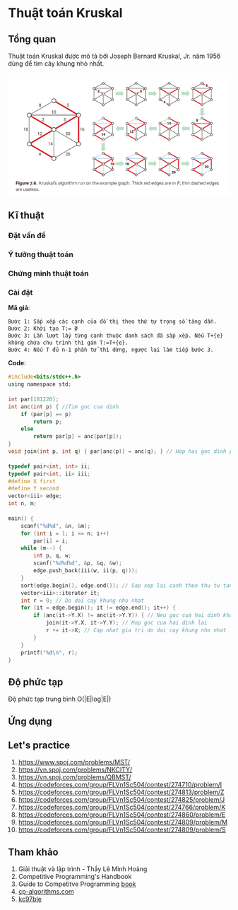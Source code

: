 # Thuật toán Kruskal

## Tổng quan

Thuật toán Kruskal được mô tả bởi Joseph Bernard Kruskal, Jr. năm 1956 dùng để tìm cây khung nhỏ nhất. 

<p align = "center"><img src = "https://github.com/hieptran1812/Algorithm-for-ITPTIT/blob/master/image/kruskal.PNG"></p>

## Kĩ thuật

### Đặt vấn đề



### Ý tưởng thuật toán


### Chứng minh thuật toán

### Cài đặt

**Mã giả**:

```
Bước 1: Sắp xếp các cạnh của đồ thị theo thứ tự trọng số tăng dần.
Bước 2: Khởi tạo T:= Ø
Bước 3: Lần lượt lấy từng cạnh thuộc danh sách đã sắp xếp. Nếu T+{e} không chứa chu trình thì gán T:=T+{e}.
Bước 4: Nếu T đủ n-1 phần tử thì dừng, ngược lại làm tiếp bước 3.
```

**Code**:

```C
#include<bits/stdc++.h>
using namespace std;

int par[181220];
int anc(int p) { //Tim goc cua dinh
    if (par[p] == p)
        return p;
    else
        return par[p] = anc(par[p]);
}
void join(int p, int q) { par[anc(p)] = anc(q); } // Hop hai goc dinh p và dinh q

typedef pair<int, int> ii;
typedef pair<int, ii> iii;
#define X first
#define Y second
vector<iii> edge;
int n, m;

main() {
    scanf("%d%d", &n, &m);
    for (int i = 1; i <= n; i++)
        par[i] = i;
    while (m--) {
        int p, q, w;
        scanf("%d%d%d", &p, &q, &w);
        edge.push_back(iii(w, ii(p, q)));
    }
    sort(edge.begin(), edge.end()); // Sap xep lai canh theo thu tu tang dan
    vector<iii>::iterator it;
    int r = 0; // Do dai cay khung nho nhat
    for (it = edge.begin(); it != edge.end(); it++) {
        if (anc(it->Y.X) != anc(it->Y.Y)) { // Neu goc cua hai dinh khac nhau
            join(it->Y.X, it->Y.Y); // Hop goc cua hai dinh lai
            r += it->X; // Cap nhat gia tri do dai cay khung nho nhat
        }
    }
    printf("%d\n", r);
}
```

## Độ phức tạp

Độ phức tạp trung bình O(|E|log|E|)

## Ứng dụng



## Let's practice

1. https://www.spoj.com/problems/MST/
2. https://vn.spoj.com/problems/NKCITY/
3. https://vn.spoj.com/problems/QBMST/
4. https://codeforces.com/group/FLVn1Sc504/contest/274710/problem/I
5. https://codeforces.com/group/FLVn1Sc504/contest/274813/problem/Z
6. https://codeforces.com/group/FLVn1Sc504/contest/274825/problem/J
7. https://codeforces.com/group/FLVn1Sc504/contest/274766/problem/K
8. https://codeforces.com/group/FLVn1Sc504/contest/274860/problem/E
9. https://codeforces.com/group/FLVn1Sc504/contest/274809/problem/M
10. https://codeforces.com/group/FLVn1Sc504/contest/274809/problem/S

## Tham khảo
1. Giải thuật và lập trình - Thầy Lê Minh Hoàng
2. Competitive Programming's Handbook
3. Guide to Competitve Programming [book](https://www.amazon.com/Guide-Competitive-Programming-Algorithms-Undergraduate/dp/3319725467)
4. [cp-algorithms.com](https://cp-algorithms.com/graph/mst_kruskal.html)
5. [kc97ble](https://sites.google.com/site/kc97ble/algorithm-graph/kruskal-cpp)
